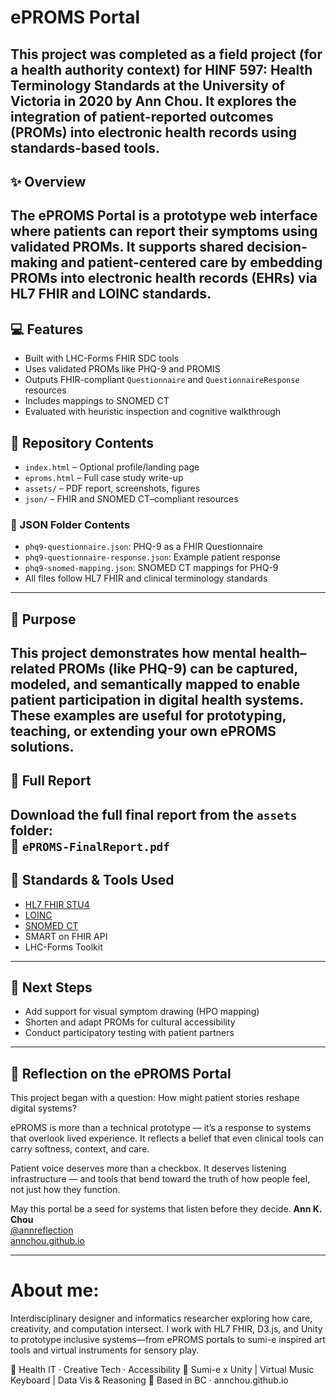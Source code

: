 # ePROMS Portal

This project was completed as a field project (for a health authority context) for HINF 597: Health Terminology Standards at the University of Victoria in 2020 by Ann Chou. It explores the integration of patient-reported outcomes (PROMs) into electronic health records using standards-based tools.
---
## ✨ Overview

The ePROMS Portal is a prototype web interface where patients can report their symptoms using validated PROMs. It supports shared decision-making and patient-centered care by embedding PROMs into electronic health records (EHRs) via HL7 FHIR and LOINC standards.
---
## 💻 Features

- Built with LHC-Forms FHIR SDC tools
- Uses validated PROMs like PHQ-9 and PROMIS
- Outputs FHIR-compliant `Questionnaire` and `QuestionnaireResponse` resources
- Includes mappings to SNOMED CT
- Evaluated with heuristic inspection and cognitive walkthrough

## 📂 Repository Contents

- `index.html` – Optional profile/landing page
- `eproms.html` – Full case study write-up
- `assets/` – PDF report, screenshots, figures
- `json/` – FHIR and SNOMED CT–compliant resources

### 🔧 JSON Folder Contents

- `phq9-questionnaire.json`: PHQ-9 as a FHIR Questionnaire
- `phq9-questionnaire-response.json`: Example patient response
- `phq9-snomed-mapping.json`: SNOMED CT mappings for PHQ-9
- All files follow HL7 FHIR and clinical terminology standards
---
## 🎯 Purpose

This project demonstrates how mental health–related PROMs (like PHQ-9) can be captured, modeled, and semantically mapped to enable patient participation in digital health systems. These examples are useful for prototyping, teaching, or extending your own ePROMS solutions.
---
## 📎 Full Report

Download the full final report from the `assets` folder:  
📄 `ePROMS-FinalReport.pdf`
---
## 🧩 Standards & Tools Used

- [HL7 FHIR STU4](https://www.hl7.org/fhir/)
- [LOINC](https://loinc.org/)
- [SNOMED CT](https://www.snomed.org/)
- SMART on FHIR API
- LHC-Forms Toolkit
---
## 🔮 Next Steps

- Add support for visual symptom drawing (HPO mapping)
- Shorten and adapt PROMs for cultural accessibility
- Conduct participatory testing with patient partners

---
## 📘 Reflection on the ePROMS Portal
This project began with a question: How might patient stories reshape digital systems?

ePROMS is more than a technical prototype — it’s a response to systems that overlook lived experience.
It reflects a belief that even clinical tools can carry softness, context, and care.

Patient voice deserves more than a checkbox. It deserves listening infrastructure —
and tools that bend toward the truth of how people feel, not just how they function.

May this portal be a seed for systems that listen before they decide.
**Ann K. Chou**  
[@annreflection](https://www.instagram.com/annreflection/)  
[annchou.github.io](https://annchou.github.io)

---
# About me:
Interdisciplinary designer and informatics researcher exploring how care, creativity, and computation intersect.
I work with HL7 FHIR, D3.js, and Unity to prototype inclusive systems—from ePROMS portals to sumi-e inspired art tools and virtual instruments for sensory play.

🌿 Health IT · Creative Tech · Accessibility
🎨 Sumi-e x Unity | Virtual Music Keyboard | Data Vis & Reasoning
📍 Based in BC · annchou.github.io
